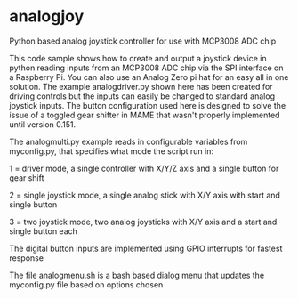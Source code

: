 # analogjoy
Python based analog joystick controller for use with MCP3008 ADC chip

This code sample shows how to create and output a joystick device in python reading inputs from an MCP3008 ADC chip via the SPI interface on a Raspberry Pi. You can also use an Analog Zero pi hat for an easy all in one solution. The example analogdriver.py shown here has been created for driving controls but the inputs can easily be changed to standard analog joystick inputs. The button configuration used here is designed to solve the issue of a toggled gear shifter in MAME that wasn't properly implemented until version 0.151.

The analogmulti.py example reads in configurable variables from myconfig.py, that specifies what mode the script run in:

1 = driver mode, a single controller with X/Y/Z axis and a single button for gear shift

2 = single joystick mode, a single analog stick with X/Y axis with start and single button

3 = two joystick mode, two analog joysticks with X/Y axis and a start and single button each

The digital button inputs are implemented using GPIO interrupts for fastest response

The file analogmenu.sh is a bash based dialog menu that updates the myconfig.py file based on options chosen
